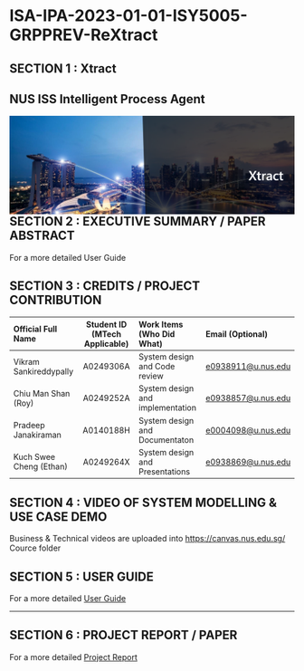 ﻿# ISA-IPA-2023-01-01-ISY5005-GRPPREV-ReXtract

## SECTION 1 : Xtract
## NUS ISS Intelligent Process Agent
<img src="Images/xtract.png"
     style="float: left; margin-right: 0px;" />

<br>


## SECTION 2 : EXECUTIVE SUMMARY / PAPER ABSTRACT

For a more detailed User Guide

## SECTION 3 : CREDITS / PROJECT CONTRIBUTION

| Official Full Name  | Student ID (MTech Applicable)  | Work Items (Who Did What) | Email (Optional) |
| :------------ |:---------------:| :-----| :-----|
| Vikram Sankireddypally | A0249306A | System design and Code review | e0938911@u.nus.edu |
| Chiu Man Shan (Roy) | A0249252A | System design and implementation | e0938857@u.nus.edu |
 | Pradeep Janakiraman | A0140188H | System design and Documentaton | e0004098@u.nus.edu |
| Kuch Swee Cheng (Ethan)| A0249264X | System design and Presentations | e0938869@u.nus.edu |
## SECTION 4 : VIDEO OF SYSTEM MODELLING & USE CASE DEMO

Business & Technical videos are uploaded into https://canvas.nus.edu.sg/ Cource folder


## SECTION 5 : USER GUIDE


For a more detailed   [User Guide](/ProjectReport)



-----------------------------------------------------------------------------------------------------

## SECTION 6 : PROJECT REPORT / PAPER

For a more detailed [Project Report](/ProjectReport)

